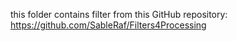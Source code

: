 this folder contains filter from this GitHub repository:
https://github.com/SableRaf/Filters4Processing